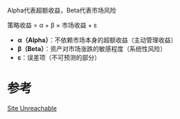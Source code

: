 

Alpha代表超额收益，Beta代表市场风险

策略收益 = α + β × 市场收益 + ε
- **α（Alpha）**：不依赖市场本身的超额收益（主动管理收益）
- **β（Beta）**：资产对市场涨跌的敏感程度（系统性风险）
- **ε**：误差项（不可预测的部分）

# 参考
[Site Unreachable](https://zhuanlan.zhihu.com/p/592274157)